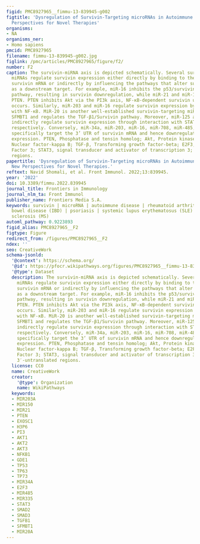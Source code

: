 ```yaml
---
figid: PMC8927965__fimmu-13-839945-g002
figtitle: 'Dysregulation of Survivin-Targeting microRNAs in Autoimmune Diseases: New
  Perspectives for Novel Therapies'
organisms:
- NA
organisms_ner:
- Homo sapiens
pmcid: PMC8927965
filename: fimmu-13-839945-g002.jpg
figlink: /pmc/articles/PMC8927965/figure/f2/
number: F2
caption: The survivin-miRNA axis is depicted schematically. Several survivin-targeting
  miRNAs regulate survivin expression either directly by binding to the 3′-UTR of
  survivin mRNA or indirectly by influencing the pathways that alter survivin expression
  as a downstream target. For example, miR-16 inhibits the p53/survivin signaling
  pathway, resulting in survivin downregulation, while miR-21 and miR-150 downregulate
  PTEN. PTEN inhibits Akt via the PI3k axis, NF-κB-dependent survivin upregulation
  occurs. Similarly, miR-203 and miR-16 regulate survivin expression by interacting
  with NF-κB. MiR-20 is another well-established survivin-targeting miRNA that inhibits
  SFMBT1 and regulates the TGF-β1/Survivin pathway. Moreover, miR-125 and miR-34a
  indirectly regulate survivin expression through interaction with STAT3 and E2F3,
  respectively. Conversely, miR-34a, miR-203, miR-16, miR-708, miR-485, and miR-335
  specifically target the 3’ UTR of survivin mRNA and hence downregulate survivin
  expression. PTEN, Phosphatase and tensin homolog; Akt, Protein kinase B; NF-κB,
  Nuclear factor-kappa B; TGF-β, Transforming growth factor-beta; E2F3, Transcription
  Factor 3; STAT3, signal transducer and activator of transcription 3; 3′-UTRs, 3′-untranslated
  regions.
papertitle: 'Dysregulation of Survivin-Targeting microRNAs in Autoimmune Diseases:
  New Perspectives for Novel Therapies.'
reftext: Navid Shomali, et al. Front Immunol. 2022;13:839945.
year: '2022'
doi: 10.3389/fimmu.2022.839945
journal_title: Frontiers in Immunology
journal_nlm_ta: Front Immunol
publisher_name: Frontiers Media S.A.
keywords: survivin | microRNA | autoimmune disease | rheumatoid arthritis (RA) | inflammatory
  bowel disease (IBD) | psoriasis | systemic lupus erythematosus (SLE) | and multiple
  sclerosis (MS)
automl_pathway: 0.9223893
figid_alias: PMC8927965__F2
figtype: Figure
redirect_from: /figures/PMC8927965__F2
ndex: ''
seo: CreativeWork
schema-jsonld:
  '@context': https://schema.org/
  '@id': https://pfocr.wikipathways.org/figures/PMC8927965__fimmu-13-839945-g002.html
  '@type': Dataset
  description: The survivin-miRNA axis is depicted schematically. Several survivin-targeting
    miRNAs regulate survivin expression either directly by binding to the 3′-UTR of
    survivin mRNA or indirectly by influencing the pathways that alter survivin expression
    as a downstream target. For example, miR-16 inhibits the p53/survivin signaling
    pathway, resulting in survivin downregulation, while miR-21 and miR-150 downregulate
    PTEN. PTEN inhibits Akt via the PI3k axis, NF-κB-dependent survivin upregulation
    occurs. Similarly, miR-203 and miR-16 regulate survivin expression by interacting
    with NF-κB. MiR-20 is another well-established survivin-targeting miRNA that inhibits
    SFMBT1 and regulates the TGF-β1/Survivin pathway. Moreover, miR-125 and miR-34a
    indirectly regulate survivin expression through interaction with STAT3 and E2F3,
    respectively. Conversely, miR-34a, miR-203, miR-16, miR-708, miR-485, and miR-335
    specifically target the 3’ UTR of survivin mRNA and hence downregulate survivin
    expression. PTEN, Phosphatase and tensin homolog; Akt, Protein kinase B; NF-κB,
    Nuclear factor-kappa B; TGF-β, Transforming growth factor-beta; E2F3, Transcription
    Factor 3; STAT3, signal transducer and activator of transcription 3; 3′-UTRs,
    3′-untranslated regions.
  license: CC0
  name: CreativeWork
  creator:
    '@type': Organization
    name: WikiPathways
  keywords:
  - MIR203A
  - MIR150
  - MIR21
  - PTEN
  - EXOSC1
  - H3P6
  - PI3
  - AKT1
  - AKT2
  - AKT3
  - NFKB1
  - GDE1
  - TP53
  - TP63
  - TP73
  - MIR34A
  - E2F3
  - MIR485
  - MIR335
  - STAT3
  - SMAD2
  - SMAD3
  - TGFB1
  - SFMBT1
  - MIR20A
---
```

